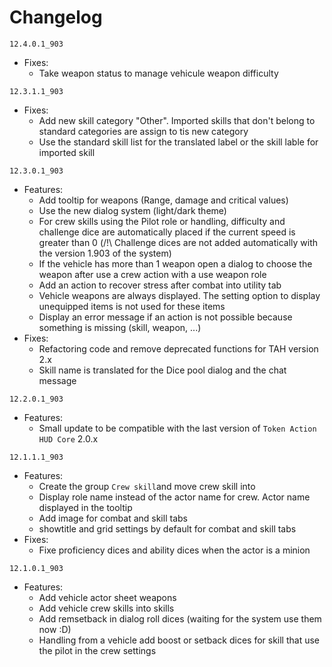 # Changelog

`12.4.0.1_903`

* Fixes:
  * Take weapon status to manage vehicule weapon difficulty

`12.3.1.1_903`

* Fixes:
  * Add new skill category "Other". Imported skills that don't belong to standard categories are assign to tis new category
  * Use the standard skill list for the translated label or the skill lable for imported skill

`12.3.0.1_903`

* Features:
  * Add tooltip for weapons (Range, damage and critical values)
  * Use the new dialog system (light/dark theme)
  * For crew skills using the Pilot role or handling, difficulty and challenge dice are automatically placed if the current speed is greater than 0 (/!\ Challenge dices are not added automatically with the version 1.903 of the system)
  * If the vehicle has more than 1 weapon open a dialog to choose the weapon after use a crew action with a use weapon role
  * Add an action to recover stress after combat into utility tab
  * Vehicle weapons are always displayed. The setting option to display unequipped items is not used for these items
  * Display an error message if an action is not possible because something is missing (skill, weapon, ...)
* Fixes:
  * Refactoring code and remove deprecated functions for TAH version 2.x
  * Skill name is translated for the Dice pool dialog and the chat message

`12.2.0.1_903`

* Features:
  * Small update to be compatible with the last version of `Token Action HUD Core` 2.0.x

`12.1.1.1_903`

* Features:
  * Create the group `Crew skill`and move crew skill into
  * Display role name instead of the actor name for crew. Actor name displayed in the tooltip
  * Add image for combat and skill tabs
  * showtitle and grid settings by default for combat and skill tabs
* Fixes:
  * Fixe proficiency dices and ability dices when the actor is a minion

`12.1.0.1_903`

* Features:
  * Add vehicle actor sheet weapons
  * Add vehicle crew skills into skills
  * Add remsetback in dialog roll dices (waiting for the system use them now :D)
  * Handling from a vehicle add boost or setback dices for skill that use the pilot in the crew settings
